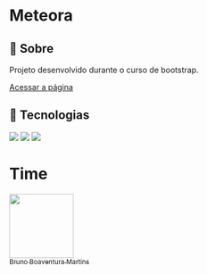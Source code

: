 <h1>Meteora</h1>

<h2>🔖 Sobre</h2>
<p>Projeto desenvolvido durante o curso de bootstrap.</p>

[Acessar a página]( https://brunomartins.github.io/bootstrap/)

## 🚀 Tecnologias
<div>
  <img src="https://img.shields.io/badge/html5-%23E34F26.svg?style=for-the-badge&logo=html5&logoColor=white">
  <img src="https://img.shields.io/badge/css3-%231572B6.svg?style=for-the-badge&logo=css3&logoColor=white">
  <img src="https://img.shields.io/badge/bootstrap-%238511FA.svg?style=for-the-badge&logo=bootstrap&logoColor=white">
</div>

# Time
[<img loading="lazy" src="https://avatars.githubusercontent.com/u/152302844?v=4" width=115><br><sub>Bruno Boaventura Martins</sub>](https://github.com/BrunoMartins)
